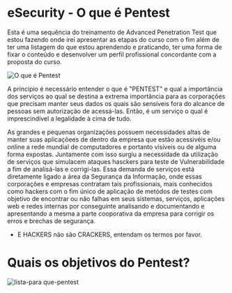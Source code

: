 # eSecurity - O que é Pentest
Esta é uma sequência do treinamento de Advanced Penetration Test que estou fazendo onde irei apresentar as etapas do curso com o fim além de ter uma listagem do que estou aprendendo e praticando, ter uma forma de fixar o conteúdo e desenvolver um perfil profissional concordante com a proposta do curso.   

![O que é Pentest](https://user-images.githubusercontent.com/5865711/79673484-8b543400-81b0-11ea-8fa0-e6c30e548bc3.png)

A príncipio é necessário entender o que é "PENTEST" e qual a importância dos serviços ao qual se destina a extrema importância para as corporações que precisam manter seus dados os quais são sensíveis fora do alcance de pessoas sem autorização de acessá-las. Então, é um serviço o qual é imprescindível a legalidade à cima de tudo.  

As grandes e pequenas organizações possuem necessidades altas de manter suas aplicaçõees de dentro da empresa que estão acessivéis e/ou online a rede mundial de computadores e portanto visíveis ou de alguma forma expostas. Juntamente com isso surgiu a necessidade da utilização de serviços que simulacem ataques hasckers para teste de Vulnerabilidade a fim de analisá-las e corrigi-las. Essa demanda de serviços está diretamente ligado a área da Segurança da Informação, onde essas corporações e empresas contratam tais profissionais, mais conhecidos como hackers com o fim único de aplicação de metódos de testes com objetivo de encontrar ou não falhas em seus sistemas, serviços, aplicações web e redes internas por conseguinte analisando e documentando e apresentando a mesma a parte cooporativa da empresa para corrigir os erros e brechas de segurança. 


- E HACKERS não são CRACKERS, entendam os termos por favor.

# Quais os objetivos do Pentest?

![lista-para que-pentest](https://user-images.githubusercontent.com/5865711/79673295-e9801780-81ae-11ea-917b-8c8a20029b0b.png)
